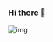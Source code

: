 ### Hi there 👋

![img](https://www.google.com/url?sa=i&url=https%3A%2F%2Fwallpapercave.com%2Fhd-technology-wallpapers-1080p&psig=AOvVaw2VYTpgw6LA7074yErwaGSt&ust=1624142986007000&source=images&cd=vfe&ved=0CAoQjRxqFwoTCJjUq6OiovECFQAAAAAdAAAAABAD)

<!--
**ghaiyur-musubi/ghaiyur-musubi** is a ✨ _special_ ✨ repository because its `README.md` (this file) appears on your GitHub profile.

Here are some ideas to get you started:

- 🔭 I’m currently working on ...
- 🌱 I’m currently learning ...
- 👯 I’m looking to collaborate on ...
- 🤔 I’m looking for help with ...
- 💬 Ask me about ...
- 📫 How to reach me: ...
- 😄 Pronouns: ...
- ⚡ Fun fact: ...
-->
